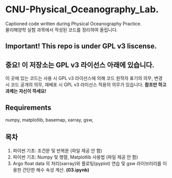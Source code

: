 # CNU-Physical_Oceanography_Lab.
Captioned code written during Physical Oceanography Practice.  
물리해양학 실험 과목에서 작성된 코드를 정리하여 올립니다. 

## Important! This repo is under GPL v3 liscense. 
## 중요! 이 저장소는 GPL v3 라이선스 아래에 있습니다. 
이 곳에 있는 코드는 사용 시 GPL v3 라이선스에 의해 코드 원작자 표기의 의무, 변경 시 코드 공개의 의무, 재배포 시 GPL v3 라이선스 적용의 의무가 있습니다. **참조만 하고 과제는 자신이 하세요!**

## Requirements
numpy, matplotlib, basemap, xarray, gsw, 

## 목차
1. 파이썬 기초: 조건문 및 반복문 (파일 제공 안 함) 
2. 파이썬 기초: Numpy 및 행렬, Matplotlib 사용법 (파일 제공 안 함) 
3. Argo float data 의 처리(xarray)와 플로팅(pyplot) 연습 및 gsw 라이브러리를 이용한 간단한 해수 속성 계산. **(03.ipynb)**
